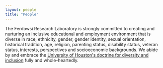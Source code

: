 ```yaml
---
layout: people
title: "People"
---
```


The Ferdowsi Research Laboratory is strongly committed to creating and nurturing an inclusive educational and employment environment that is diverse in race, ethnicity, gender, gender identity, sexual orientation, historical tradition, age, religion, parenting status, disability status, veteran status, interests, perspectives and socioeconomic backgrounds. We abide by and embrace the <a href="https://www.uh.edu/about/diversity-statement/">University of Houston's doctrine for diversity and inclusion</a> fully and whole-heartedly.

